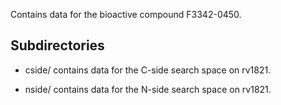 Contains data for the bioactive compound F3342-0450.

## Subdirectories

- cside/ contains data for the C-side search space on rv1821.

- nside/ contains data for the N-side search space on rv1821.

